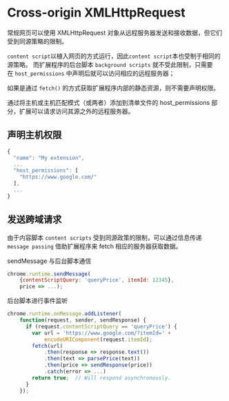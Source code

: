 # Cross-origin XMLHttpRequest

常规网页可以使用 XMLHttpRequest 对象从远程服务器发送和接收数据，但它们受到同源策略的限制。

`content script`以植入网页的方式运行，因此`content script`本也受制于相同的源策略。
而扩展程序的后台脚本 `background scripts` 就不受此限制，只需要在 `host_permissions` 中声明后就可以访问相应的远程服务器；

如果是通过 `fetch()` 的方式获取扩展程序内部的静态资源，则不需要声明权限。

通过将主机或主机匹配模式（或两者）添加到清单文件的 host_permissions 部分，扩展可以请求访问其源之外的远程服务器。

## 声明主机权限

```Javascript
{
  "name": "My extension",
  ...
  "host_permissions": [
    "https://www.google.com/"
  ],
  ...
}
```

## 发送跨域请求

由于内容脚本 `content scripts` 受到同源政策的限制，可以通过信息传递 `message passing` 借助扩展程序来 fetch 相应的服务器获取数据。

sendMessage 与后台脚本通信

```Javascript
chrome.runtime.sendMessage(
    {contentScriptQuery: 'queryPrice', itemId: 12345},
    price => ...);
```

后台脚本进行事件监听

```Javascript
chrome.runtime.onMessage.addListener(
    function(request, sender, sendResponse) {
      if (request.contentScriptQuery == 'queryPrice') {
        var url = 'https://www.google.com/?itemId=' +
            encodeURIComponent(request.itemId);
        fetch(url)
            .then(response => response.text())
            .then(text => parsePrice(text))
            .then(price => sendResponse(price))
            .catch(error => ...)
        return true;  // Will respond asynchronously.
      }
    });
```
